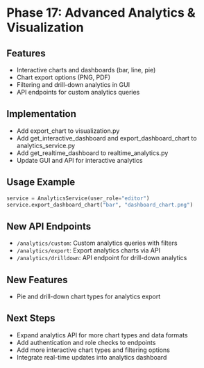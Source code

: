 # Phase 17: Advanced Analytics & Visualization

## Features
- Interactive charts and dashboards (bar, line, pie)
- Chart export options (PNG, PDF)
- Filtering and drill-down analytics in GUI
- API endpoints for custom analytics queries

## Implementation
- Add export_chart to visualization.py
- Add get_interactive_dashboard and export_dashboard_chart to analytics_service.py
- Add get_realtime_dashboard to realtime_analytics.py
- Update GUI and API for interactive analytics

## Usage Example
```python
service = AnalyticsService(user_role="editor")
service.export_dashboard_chart("bar", "dashboard_chart.png")
```

## New API Endpoints
- `/analytics/custom`: Custom analytics queries with filters
- `/analytics/export`: Export analytics charts via API
- `/analytics/drilldown`: API endpoint for drill-down analytics

## New Features
- Pie and drill-down chart types for analytics export

## Next Steps
- Expand analytics API for more chart types and data formats
- Add authentication and role checks to endpoints
- Add more interactive chart types and filtering options
- Integrate real-time updates into analytics dashboard
